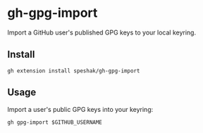 # gh-gpg-import

Import a GitHub user's published GPG keys to your local keyring.

## Install

```
gh extension install speshak/gh-gpg-import
```

## Usage

Import a user's public GPG keys into your keyring:

```
gh gpg-import $GITHUB_USERNAME
```
